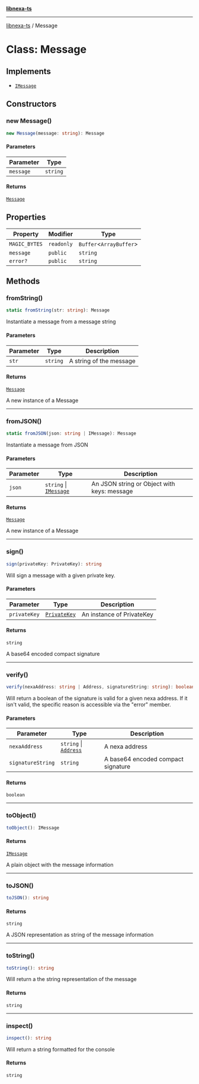 [**libnexa-ts**](../index.md)

***

[libnexa-ts](../index.md) / Message

# Class: Message

## Implements

- [`IMessage`](../interfaces/IMessage.md)

## Constructors

### new Message()

```ts
new Message(message: string): Message
```

#### Parameters

| Parameter | Type |
| ------ | ------ |
| `message` | `string` |

#### Returns

[`Message`](Message.md)

## Properties

| Property | Modifier | Type |
| ------ | ------ | ------ |
| <a id="magic_bytes"></a> `MAGIC_BYTES` | `readonly` | `Buffer`\<`ArrayBuffer`\> |
| <a id="message-2"></a> `message` | `public` | `string` |
| <a id="error"></a> `error?` | `public` | `string` |

## Methods

### fromString()

```ts
static fromString(str: string): Message
```

Instantiate a message from a message string

#### Parameters

| Parameter | Type | Description |
| ------ | ------ | ------ |
| `str` | `string` | A string of the message |

#### Returns

[`Message`](Message.md)

A new instance of a Message

***

### fromJSON()

```ts
static fromJSON(json: string | IMessage): Message
```

Instantiate a message from JSON

#### Parameters

| Parameter | Type | Description |
| ------ | ------ | ------ |
| `json` | `string` \| [`IMessage`](../interfaces/IMessage.md) | An JSON string or Object with keys: message |

#### Returns

[`Message`](Message.md)

A new instance of a Message

***

### sign()

```ts
sign(privateKey: PrivateKey): string
```

Will sign a message with a given private key.

#### Parameters

| Parameter | Type | Description |
| ------ | ------ | ------ |
| `privateKey` | [`PrivateKey`](PrivateKey.md) | An instance of PrivateKey |

#### Returns

`string`

A base64 encoded compact signature

***

### verify()

```ts
verify(nexaAddress: string | Address, signatureString: string): boolean
```

Will return a boolean of the signature is valid for a given nexa address.
If it isn't valid, the specific reason is accessible via the "error" member.

#### Parameters

| Parameter | Type | Description |
| ------ | ------ | ------ |
| `nexaAddress` | `string` \| [`Address`](Address.md) | A nexa address |
| `signatureString` | `string` | A base64 encoded compact signature |

#### Returns

`boolean`

***

### toObject()

```ts
toObject(): IMessage
```

#### Returns

[`IMessage`](../interfaces/IMessage.md)

A plain object with the message information

***

### toJSON()

```ts
toJSON(): string
```

#### Returns

`string`

A JSON representation as string of the message information

***

### toString()

```ts
toString(): string
```

Will return a the string representation of the message

#### Returns

`string`

***

### inspect()

```ts
inspect(): string
```

Will return a string formatted for the console

#### Returns

`string`
